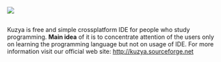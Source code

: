 ![](https://github.com/PLLUG/kuzya/blob/development/src/images/Kuzya_about.png)
##
Kuzya is free and simple crossplatform IDE for people who study  programming.
**Main idea** of it is to concentrate attention  of the users only on learning the programming
language  but not on usage of IDE. For more information visit our official web site:
<http://kuzya.sourceforge.net>